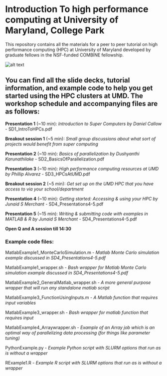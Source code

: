 # Introduction To high performance computing at University of Maryland, College Park

This repository contains all the materials for a peer to peer tutorial on high performance computing (HPC) at University of Maryland developed by graduate fellows in the NSF-funded COMBINE fellowship.

![alt text](https://github.com/UMD-COMBINE/IntroToHPCs/blob/main/AdvertisementImage.png)

## You can find all the slide decks, tutorial information, and example code to help you get started using the HPC clusters at UMD. The workshop schedule and accompanying files are as follows: 

**Presentation 1** (~10 min): *Introduction to Super Computers by Daniel Callow* - SD1_IntroToHPCs.pdf

**Breakout session 1** (~5 min): *Small group discussions about what sort of projects would benefit from super computing*

**Presentation 2** (~10 min): *Basics of parallelization by Dushyanthi Karunathilake* - SD2_BasicsOfParallelization.pdf

**Presentation 3** (~10 min): *High performance computing resources at UMD by Phillip Alvarez* - SD3_HPCsAtUMD.pdf

**Breakout session 2** (~5 min): *Get set up on the UMD HPC that you have access to via your school/department*

**Presentation 4** (~10 min): *Getting started: Accessing & using your HPC by Junaid S Merchant* - SD4_Presentations4-5.pdf

**Presentation 5** (~15 min): *Writing & submitting code with examples in MATLAB & R by Junaid S Merchant* - SD4_Presentations4-5.pdf

**Open Q and A session till 14:30**

### Example code files: 

MatlabExample1_MonteCarloSimulation.m - *Matlab Monte Carlo simulation example discussed in SD4_Presentations4-5.pdf*

MatlabExample1_wrapper.sh - *Bash wrapper for Matlab Monte Carlo simulation example discussed in SD4_Presentations4-5.pdf*

MatlabExample2_GeneralMatlab_wrapper.sh - *A more general purpose wrapper that will run any standalone matlab script*

MatlabExample3_FunctionUsingInputs.m - *A Matlab function that requires input variables*

MatlabExample3_wrapper.sh - *Bash wrapper for matlab function that requires input*

MatlabExample4_Arraywrapper.sh - *Example of an Array job which is an optimal way of parallelizing data processing (for things like parameter tuning)*

PythonExample.py - *Example Python script with SLURM options that run as is without a wrapper*

RExample1.R - *Example R script with SLURM options that run as is without a wrapper*
